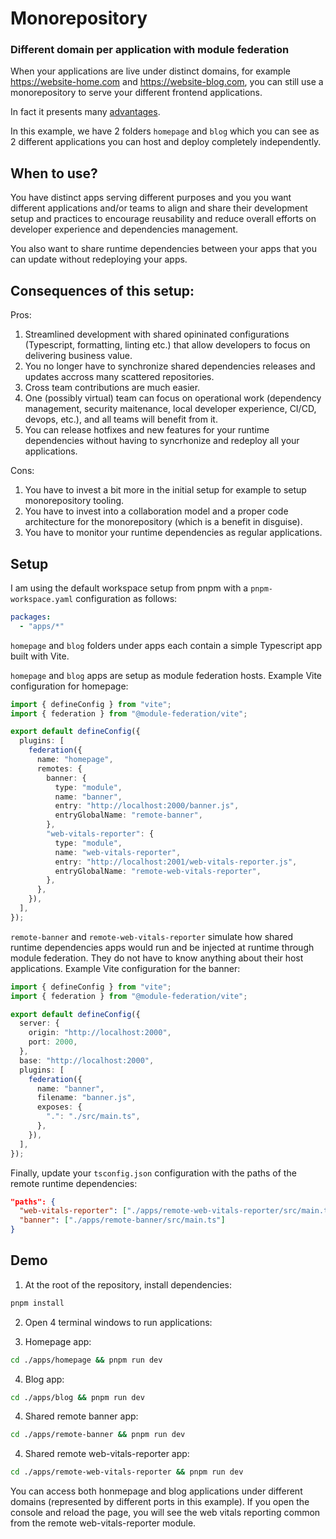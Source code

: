 # Monorepository

### Different domain per application with module federation

When your applications are live under distinct domains, for example https://website-home.com and https://website-blog.com, you can still use a monorepository to serve your different frontend applications.

In fact it presents many [advantages](https://www.simplefrontend.dev/blog/why-a-frontend-monorepo/).

In this example, we have 2 folders `homepage` and `blog` which you can see as 2 different applications you can host and deploy completely independently.

## When to use?

You have distinct apps serving different purposes and you you want different applications and/or teams to align and share their development setup and practices to encourage reusability and reduce overall efforts on developer experience and dependencies management.

You also want to share runtime dependencies between your apps that you can update without redeploying your apps.

## Consequences of this setup:

Pros:

1. Streamlined development with shared opininated configurations (Typescript, formatting, linting etc.) that allow developers to focus on delivering business value.
1. You no longer have to synchronize shared dependencies releases and updates accross many scattered repositories.
1. Cross team contributions are much easier.
1. One (possibly virtual) team can focus on operational work (dependency management, security maitenance, local developer experience, CI/CD, devops, etc.), and all teams will benefit from it.
1. You can release hotfixes and new features for your runtime dependencies without having to syncrhonize and redeploy all your applications.

Cons:

1. You have to invest a bit more in the initial setup for example to setup monorepository tooling.
1. You have to invest into a collaboration model and a proper code architecture for the monorepository (which is a benefit in disguise).
1. You have to monitor your runtime dependencies as regular applications.

## Setup

I am using the default workspace setup from pnpm with a `pnpm-workspace.yaml` configuration as follows:

```yaml
packages:
  - "apps/*"
```

`homepage` and `blog` folders under apps each contain a simple Typescript app built with Vite.

`homepage` and `blog` apps are setup as module federation hosts. Example Vite configuration for homepage:

```typescript
import { defineConfig } from "vite";
import { federation } from "@module-federation/vite";

export default defineConfig({
  plugins: [
    federation({
      name: "homepage",
      remotes: {
        banner: {
          type: "module",
          name: "banner",
          entry: "http://localhost:2000/banner.js",
          entryGlobalName: "remote-banner",
        },
        "web-vitals-reporter": {
          type: "module",
          name: "web-vitals-reporter",
          entry: "http://localhost:2001/web-vitals-reporter.js",
          entryGlobalName: "remote-web-vitals-reporter",
        },
      },
    }),
  ],
});
```

`remote-banner` and `remote-web-vitals-reporter` simulate how shared runtime dependencies apps would run and be injected at runtime through module federation. They do not have to know anything about their host applications. Example Vite configuration for the banner:

```typescript
import { defineConfig } from "vite";
import { federation } from "@module-federation/vite";

export default defineConfig({
  server: {
    origin: "http://localhost:2000",
    port: 2000,
  },
  base: "http://localhost:2000",
  plugins: [
    federation({
      name: "banner",
      filename: "banner.js",
      exposes: {
        ".": "./src/main.ts",
      },
    }),
  ],
});
```

Finally, update your `tsconfig.json` configuration with the paths of the remote runtime dependencies:

```json
"paths": {
  "web-vitals-reporter": ["./apps/remote-web-vitals-reporter/src/main.ts"],
  "banner": ["./apps/remote-banner/src/main.ts"]
}
```

## Demo

1. At the root of the repository, install dependencies:

```bash
pnpm install
```

2. Open 4 terminal windows to run applications:

3. Homepage app:

```bash
cd ./apps/homepage && pnpm run dev
```

4. Blog app:

```bash
cd ./apps/blog && pnpm run dev
```

4. Shared remote banner app:

```bash
cd ./apps/remote-banner && pnpm run dev
```

4. Shared remote web-vitals-reporter app:

```bash
cd ./apps/remote-web-vitals-reporter && pnpm run dev
```

You can access both honmepage and blog applications under different domains (represented by different ports in this example). If you open the console and reload the page, you will see the web vitals reporting common from the remote web-vitals-reporter module.
